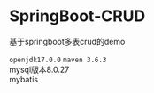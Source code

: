 # SpringBoot-CRUD
基于springboot多表crud的demo

`openjdk17.0.0`
`maven 3.6.3`  
mysql版本8.0.27    
mybatis

